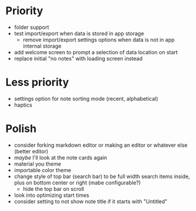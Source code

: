 # Priority
- folder support
- test import/export when data is stored in app storage
    - remove import/export settings options when data is not in app internal storage
- add welcome screen to prompt a selection of data location on start
- replace initial "no notes" with loading screen instead


# Less priority
- settings option for note sorting mode (recent, alphabetical)
- haptics

# Polish
- consider forking markdown editor or making an editor or whatever else (better editor)
- *maybe* I'll look at the note cards again
- material you theme
- importable color theme
- change style of top bar (search bar) to be full width search items inside, plus on bottom center or right (mabe configurable?)
    - hide the top bar on scroll
- look into optimizing start times
- consider setting to not show note title if it starts with "Untitled"
